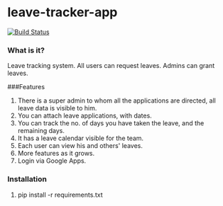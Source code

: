 leave-tracker-app
=================

[![Build Status](https://travis-ci.org/agiliq/leave-tracker-app.png?branch=master)](https://travis-ci.org/agiliq/leave-tracker-app)

### What is it?

Leave tracking system. All users can request leaves.
Admins can grant leaves.

###Features

1. There is a super admin to whom all the applications are
directed, all leave data is visible to him. 
2. You can attach leave applications, with dates. 
3. You can track the no. of days you have taken the leave,
and the remaining days.
4. It has a leave calendar visible for the team. 
5. Each user can view his and others' leaves. 
6. More features as it grows. 
7. Login via Google Apps.

### Installation

1. pip install -r requirements.txt
